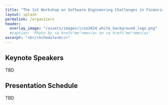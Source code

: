 ```yaml
---
title: "The 1st Workshop on Software Engineering Challenges in Financial Firms (FinanSE)"
layout: splash
permalink: /organizers
header:
  overlay_image: "/assets/images/icse2024_white_background_logo.png"
  #caption: 'Photo by <a href="me">me</a> on <a href="me">me</a>'
excerpt: "<br/>Schedule<br/>"
---
```





<h2>Keynote Speakers </h2>
TBD


<h2>Presentation Schedule</h2>
TBD
